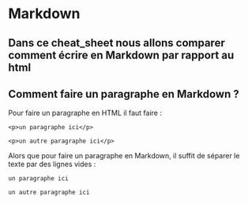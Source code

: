 # Markdown

## Dans ce cheat_sheet nous allons comparer comment écrire en Markdown par rapport au html

## Comment faire un paragraphe en Markdown ?

Pour faire un paragraphe en HTML il faut faire : 
```
<p>un paragraphe ici</p>

<p>un autre paragraphe ici</p>
```

Alors que pour faire un paragraphe en Markdown, il suffit de séparer le texte par des lignes vides :
```
un paragraphe ici

un autre paragraphe ici
```

